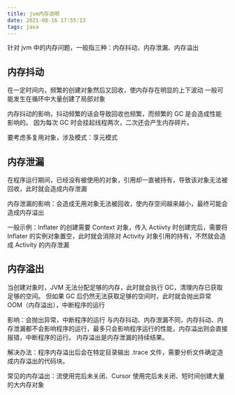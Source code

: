 ```yaml
---
title: jvm内存说明
date: 2021-08-16 17:55:13
tags: java
---
```


针对 jvm 中的内存问题，一般指三种：内存抖动、内存泄漏、内存溢出

## 内存抖动

在一定时间内，频繁的创建对象然后又回收，使内存存在明显的上下波动
一般可能发生在循环中大量创建了局部对象

内存抖动的影响，抖动频繁的话会导致回收也频繁，而频繁的 GC 是会造成性能影响的。
因为每次 GC 时会挂起线程两次，二次还会产生内存碎片。

要考虑多复用对象，涉及模式：享元模式

## 内存泄漏

在程序运行期间，已经没有被使用的对象，引用却一直被持有，导致该对象无法被回收，此时就会造成内存泄漏

内存泄漏的影响：会造成无用对象无法被回收，使内存空间越来越小，最终可能会造成内存溢出

一般示例：Inflater 的创建需要 Context 对象，传入 Actiivty 时创建完后，需要将 Inflater 的实例对象置空，此时就会消除对 Activity 对象引用的持有，不然就会造成 Activity 的内存泄漏

## 内存溢出

当创建对象时，JVM 无法分配足够的内存，此时就会执行 GC，清理内存已获取足够的空间。
但如果 GC 后仍然无法获取足够的空间时，此时就会抛出异常 OOM（内存溢出），中断程序的运行

影响：会抛出异常，中断程序的运行
与内存抖动、内存泄漏不同，内存抖动、内存泄漏都不会影响程序的运行，最多只会影响程序运行的性能，内存溢出则会直接报错，中断程序的运行。
内存溢出是内存泄漏的持续结果。

解决办法：程序内存溢出后会在特定目录输出 .trace 文件，需要分析文件确定造成内存溢出的代码块。

常见的内存溢出：流使用完后未关闭、Cursor 使用完后未关闭、短时间创建大量的大内存对象
